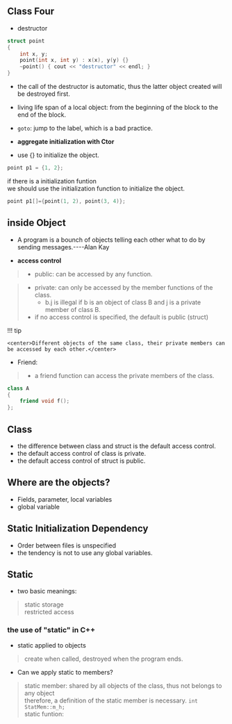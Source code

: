 ## Class Four   



* destructor   

```cpp  
struct point  
{ 
    int x, y;  
    point(int x, int y) : x(x), y(y) {}  
    ~point() { cout << "destructor" << endl; }  
}  
```     




* the call of the destructor is automatic, thus the latter object created will be destroyed first.    

* living life span of a local object: from the beginning of the block to the end of the block.   

* `goto`: jump to the label, which is a bad practice.   


* **aggregate initialization with Ctor**  
* use {} to initialize the object.   

```cpp  
point p1 = {1, 2};  
```  
if there is a initialization funtion  
we should use the initialization function to initialize the object.   

```cpp  
point p1[]={point(1, 2), point(3, 4)};  
```  
  
## inside Object   

* A program is a bounch of objects telling each other what to do by sending messages.----Alan Kay  
  
* **access control**      

> * public: can be accessed by any function.    

> * private: can only be accessed by the member functions of the class.  
>     * b.j is illegal if b is an object of class B and j is a private member of class B.
> * if no access control is specified, the default is public (struct) 
        
!!! tip   

    <center>Different objects of the same class, their private members can be accessed by each other.</center>  
      
* Friend:      

> * a friend function can access the private members of the class.  
```cpp  
class A  
{  
    friend void f();  
};  
```  
  
## Class    


* the difference between class and struct is the default access control.  
* the default access control of class is private.  
* the default access control of struct is public.    
  
## Where are the objects?   

* Fields, parameter, local variables  
* global variable  
  
## Static Initialization Dependency   

* Order between files is unspecified  
* the tendency is not to use any global variables.  

## Static    

* two basic meanings:  
>   static storage  
>   restricted access    
  
### the use of "static" in C++   

* static applied to objects   

> create when called, destroyed when the program ends.  

* Can we apply static to members?   

> static member: shared by all objects of the class, thus not belongs to any object  
> therefore, a definition of the static member is necessary. `int StatMem::m_h;`  
> static funtion: 














